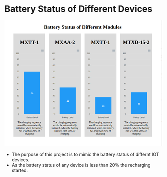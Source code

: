 # Battery Status of Different Devices

![alt text](./src/assets/img/batteryStatus.png)

- The purpose of this project is to mimic the battery status of differnt IOT devices.
- As the battery status of any device is less than 20% the recharging started.
